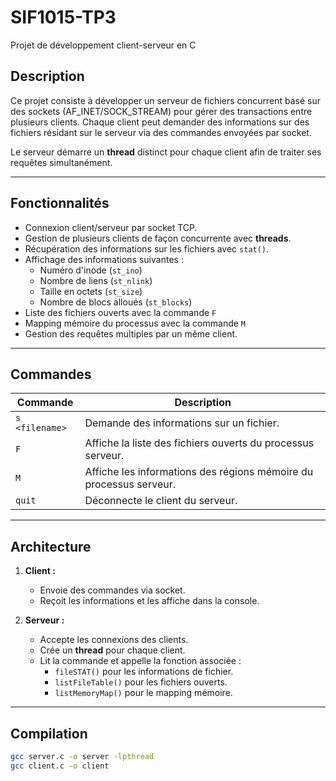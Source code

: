 # SIF1015-TP3
Projet de développement client-serveur en C

## Description
Ce projet consiste à développer un serveur de fichiers concurrent basé sur des sockets (AF_INET/SOCK_STREAM) pour gérer des transactions entre plusieurs clients. Chaque client peut demander des informations sur des fichiers résidant sur le serveur via des commandes envoyées par socket.

Le serveur démarre un **thread** distinct pour chaque client afin de traiter ses requêtes simultanément.

---

## Fonctionnalités
- Connexion client/serveur par socket TCP.
- Gestion de plusieurs clients de façon concurrente avec **threads**.
- Récupération des informations sur les fichiers avec `stat()`.
- Affichage des informations suivantes :
  - Numéro d'inode (`st_ino`)
  - Nombre de liens (`st_nlink`)
  - Taille en octets (`st_size`)
  - Nombre de blocs alloués (`st_blocks`)
- Liste des fichiers ouverts avec la commande `F`
- Mapping mémoire du processus avec la commande `M`
- Gestion des requêtes multiples par un même client.

---

## Commandes

| Commande       | Description                          |
|---------------|-------------------------------------|
| `s <filename>` | Demande des informations sur un fichier. |
| `F`           | Affiche la liste des fichiers ouverts du processus serveur. |
| `M`           | Affiche les informations des régions mémoire du processus serveur. |
| `quit`        | Déconnecte le client du serveur. |

---

## Architecture
1. **Client :**  
   - Envoie des commandes via socket.  
   - Reçoit les informations et les affiche dans la console.  
   
2. **Serveur :**  
   - Accepte les connexions des clients.
   - Crée un **thread** pour chaque client.
   - Lit la commande et appelle la fonction associée :
     - `fileSTAT()` pour les informations de fichier.
     - `listFileTable()` pour les fichiers ouverts.
     - `listMemoryMap()` pour le mapping mémoire.

---

## Compilation
```bash
gcc server.c -o server -lpthread
gcc client.c -o client
